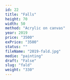```yaml
---
id: 22
title: "Falls"
height: 70
width: 50
method: "Acrylic on canvas"
year: 2019
price: "3500"
exPrice: "3500"
status: ""
fileName: "2019-fald.jpg"
medie: "painting"
draft: "False"
slug: "fald"
weight: "330"
---
```

